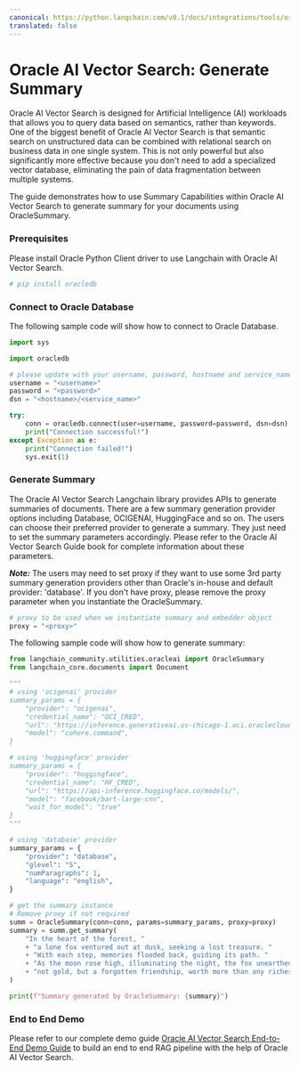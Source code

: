 ```yaml
---
canonical: https://python.langchain.com/v0.1/docs/integrations/tools/oracleai
translated: false
---
```


# Oracle AI Vector Search: Generate Summary

Oracle AI Vector Search is designed for Artificial Intelligence (AI) workloads that allows you to query data based on semantics, rather than keywords. One of the biggest benefit of Oracle AI Vector Search is that semantic search on unstructured data can be combined with relational search on business data in one single system. This is not only powerful but also significantly more effective because you don't need to add a specialized vector database, eliminating the pain of data fragmentation between multiple systems.

The guide demonstrates how to use Summary Capabilities within Oracle AI Vector Search to generate summary for your documents using OracleSummary.

### Prerequisites

Please install Oracle Python Client driver to use Langchain with Oracle AI Vector Search.

```python
# pip install oracledb
```

### Connect to Oracle Database

The following sample code will show how to connect to Oracle Database.

```python
import sys

import oracledb

# please update with your username, password, hostname and service_name
username = "<username>"
password = "<password>"
dsn = "<hostname>/<service_name>"

try:
    conn = oracledb.connect(user=username, password=password, dsn=dsn)
    print("Connection successful!")
except Exception as e:
    print("Connection failed!")
    sys.exit(1)
```

### Generate Summary

The Oracle AI Vector Search Langchain library provides APIs to generate summaries of documents. There are a few summary generation provider options including Database, OCIGENAI, HuggingFace and so on. The users can choose their preferred provider to generate a summary. They just need to set the summary parameters accordingly. Please refer to the Oracle AI Vector Search Guide book for complete information about these parameters.

***Note:*** The users may need to set proxy if they want to use some 3rd party summary generation providers other than Oracle's in-house and default provider: 'database'. If you don't have proxy, please remove the proxy parameter when you instantiate the OracleSummary.

```python
# proxy to be used when we instantiate summary and embedder object
proxy = "<proxy>"
```

The following sample code will show how to generate summary:

```python
from langchain_community.utilities.oracleai import OracleSummary
from langchain_core.documents import Document

"""
# using 'ocigenai' provider
summary_params = {
    "provider": "ocigenai",
    "credential_name": "OCI_CRED",
    "url": "https://inference.generativeai.us-chicago-1.oci.oraclecloud.com/20231130/actions/summarizeText",
    "model": "cohere.command",
}

# using 'huggingface' provider
summary_params = {
    "provider": "huggingface",
    "credential_name": "HF_CRED",
    "url": "https://api-inference.huggingface.co/models/",
    "model": "facebook/bart-large-cnn",
    "wait_for_model": "true"
}
"""

# using 'database' provider
summary_params = {
    "provider": "database",
    "glevel": "S",
    "numParagraphs": 1,
    "language": "english",
}

# get the summary instance
# Remove proxy if not required
summ = OracleSummary(conn=conn, params=summary_params, proxy=proxy)
summary = summ.get_summary(
    "In the heart of the forest, "
    + "a lone fox ventured out at dusk, seeking a lost treasure. "
    + "With each step, memories flooded back, guiding its path. "
    + "As the moon rose high, illuminating the night, the fox unearthed "
    + "not gold, but a forgotten friendship, worth more than any riches."
)

print(f"Summary generated by OracleSummary: {summary}")
```

### End to End Demo

Please refer to our complete demo guide [Oracle AI Vector Search End-to-End Demo Guide](https://github.com/langchain-ai/langchain/tree/master/cookbook/oracleai_demo.md) to build an end to end RAG pipeline with the help of Oracle AI Vector Search.
